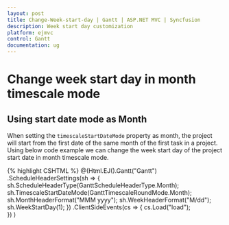 ```yaml
---
layout: post
title: Change-Week-start-day | Gantt | ASP.NET MVC | Syncfusion
description: Week start day customization
platform: ejmvc
control: Gantt
documentation: ug
---
```


# Change week start day in month timescale mode

## Using start date mode as Month

When setting the `timescaleStartDateMode` property as month, the project will start from the first date of the same month of the first task in a project. Using below code example we can change the week start day of the project start date in month timescale mode.

{% highlight CSHTML %}
@(Html.EJ().Gantt("Gantt")
   .ScheduleHeaderSettings(sh =>
              {
                  sh.ScheduleHeaderType(GanttScheduleHeaderType.Month);  
                  sh.TimescaleStartDateMode(GanttTimescaleRoundMode.Month);		  
		  sh.MonthHeaderFormat("MMM yyyy");
                  sh.WeekHeaderFormat("M/dd");
		  sh.WeekStartDay(1);
              })
    .ClientSideEvents(cs =>
            {
                 cs.Load("load");                 
            }) 
)
<script type="text/javascript">     
    function load(args) {         
       var ganttObj = $("#Gantt").data("ejGantt");
       ganttObj._enableMonthStart = false;
        }
<script>
{% endhighlight %}

![](/js/Gantt/How-to/Change-Weekstart-Day-images/image-1.png)

## Using start date mode as Year

When setting the `timescaleStartDateMode` property as Year, the project will start from the first date of the same year to which the first task in a project starts. Using below code example we can change the week start day of the project start date in year timescale mode.

{% highlight CSHTML %}
@(Html.EJ().Gantt("Gantt")
   .ScheduleHeaderSettings(sh =>
              {
                  sh.ScheduleHeaderType(GanttScheduleHeaderType.Month);                  
	          sh.TimescaleStartDateMode(GanttTimescaleRoundMode.Year);				 
                  sh.WeekHeaderFormat("M/dd");
	          sh.WeekStartDay(1);
              })
	.ClientSideEvents(cs =>
            {
                 cs.Load("load");                 
            }) 
)
<script type="text/javascript">     
    function load(args) {         
       var ganttObj = $("#Gantt").data("ejGantt");
       ganttObj._enableMonthStart = false;
        }
<script>
{% endhighlight %}

![](/js/Gantt/How-to/Change-Weekstart-Day-images/image-2.png)

By default _enableMonthStart property will be true. Week header in month schedule mode will be rendered with month/year start day. To customize the week start day in month mode we need to set _enableMonthStart as false.
